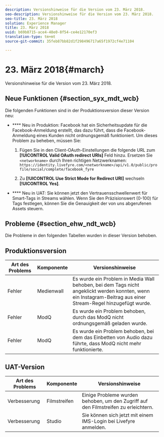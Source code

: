 ```yaml
---
description: Versionshinweise für die Version vom 23. März 2018.
seo-description: Versionshinweise für die Version vom 23. März 2018.
seo-title: 23. März 2018
solution: Experience Manager
title: 23. März 2018
uuid: b69b8715-ace4-48e0-8f54-ce4e12170ef3
translation-type: tm+mt
source-git-commit: 35feb87bb82d1f298496717a65f1972cf4e71104

---
```



# 23. März 2018{#march}

Versionshinweise für die Version vom 23. März 2018.

## Neue Funktionen {#section_syx_mdt_wcb}

Die folgenden Funktionen sind in der Produktionsversion dieser Version neu:

* **** Neu in Produktion: Facebook hat ein Sicherheitsupdate für die Facebook-Anmeldung erstellt, das dazu führt, dass die Facebook-Anmeldung eines Kunden nicht ordnungsgemäß funktioniert. Um dieses Problem zu beheben, müssen Sie:

   1. Fügen Sie in den Client-OAuth-Einstellungen die folgende URL zum **[!UICONTROL Valid OAuth redirect URIs]** Feld hinzu. Ersetzen Sie `<networkname>` durch Ihren richtigen Netzwerknamen:
      `https://identity.livefyre.com/<networkname>/api/v1.0/public/profile/social/complete/facebook_fyre`

   1. Zu **[!UICONTROL Use Strict Mode for Redirect URI]** wechseln **[!UICONTROL Yes]**.

* **** Neu in UAT: Sie können jetzt den Vertrauensschwellenwert für Smart-Tags in Streams wählen. Wenn Sie den Präzisionswert (0-100) für Tags festlegen, können Sie die Genauigkeit der von uns abgerufenen Assets steuern.

## Probleme {#section_ehw_ndt_wcb}

Die Probleme in den folgenden Tabellen wurden in dieser Version behoben.

## Produktionsversion

| **Art des Problems** | **Komponente** | **Versionshinweise** |
|---|---|---|
| Fehler | Medienwall | Es wurde ein Problem in Media Wall behoben, bei dem Tags nicht angeklickt werden konnten, wenn ein Instagram-Beitrag aus einer Stream-Regel hinzugefügt wurde. |
| Fehler | ModQ | Es wurde ein Problem behoben, durch das ModQ nicht ordnungsgemäß geladen wurde. |
| Fehler | ModQ | Es wurde ein Problem behoben, bei dem das Einbetten von Audio dazu führte, dass ModQ nicht mehr funktionierte. |

## UAT-Version

| **Art des Problems** | **Komponente** | **Versionshinweise** |
|---|---|---|
| Verbesserung | Filmstreifen | Einige Probleme wurden behoben, um den Zugriff auf den Filmstreifen zu erleichtern. |
| Verbesserung | Studio | Sie können sich jetzt mit einem IMS-Login bei Livefyre anmelden. |

